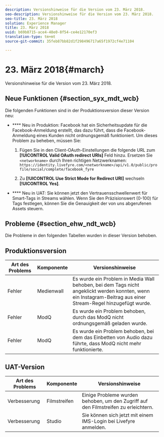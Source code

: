 ```yaml
---
description: Versionshinweise für die Version vom 23. März 2018.
seo-description: Versionshinweise für die Version vom 23. März 2018.
seo-title: 23. März 2018
solution: Experience Manager
title: 23. März 2018
uuid: b69b8715-ace4-48e0-8f54-ce4e12170ef3
translation-type: tm+mt
source-git-commit: 35feb87bb82d1f298496717a65f1972cf4e71104

---
```



# 23. März 2018{#march}

Versionshinweise für die Version vom 23. März 2018.

## Neue Funktionen {#section_syx_mdt_wcb}

Die folgenden Funktionen sind in der Produktionsversion dieser Version neu:

* **** Neu in Produktion: Facebook hat ein Sicherheitsupdate für die Facebook-Anmeldung erstellt, das dazu führt, dass die Facebook-Anmeldung eines Kunden nicht ordnungsgemäß funktioniert. Um dieses Problem zu beheben, müssen Sie:

   1. Fügen Sie in den Client-OAuth-Einstellungen die folgende URL zum **[!UICONTROL Valid OAuth redirect URIs]** Feld hinzu. Ersetzen Sie `<networkname>` durch Ihren richtigen Netzwerknamen:
      `https://identity.livefyre.com/<networkname>/api/v1.0/public/profile/social/complete/facebook_fyre`

   1. Zu **[!UICONTROL Use Strict Mode for Redirect URI]** wechseln **[!UICONTROL Yes]**.

* **** Neu in UAT: Sie können jetzt den Vertrauensschwellenwert für Smart-Tags in Streams wählen. Wenn Sie den Präzisionswert (0-100) für Tags festlegen, können Sie die Genauigkeit der von uns abgerufenen Assets steuern.

## Probleme {#section_ehw_ndt_wcb}

Die Probleme in den folgenden Tabellen wurden in dieser Version behoben.

## Produktionsversion

| **Art des Problems** | **Komponente** | **Versionshinweise** |
|---|---|---|
| Fehler | Medienwall | Es wurde ein Problem in Media Wall behoben, bei dem Tags nicht angeklickt werden konnten, wenn ein Instagram-Beitrag aus einer Stream-Regel hinzugefügt wurde. |
| Fehler | ModQ | Es wurde ein Problem behoben, durch das ModQ nicht ordnungsgemäß geladen wurde. |
| Fehler | ModQ | Es wurde ein Problem behoben, bei dem das Einbetten von Audio dazu führte, dass ModQ nicht mehr funktionierte. |

## UAT-Version

| **Art des Problems** | **Komponente** | **Versionshinweise** |
|---|---|---|
| Verbesserung | Filmstreifen | Einige Probleme wurden behoben, um den Zugriff auf den Filmstreifen zu erleichtern. |
| Verbesserung | Studio | Sie können sich jetzt mit einem IMS-Login bei Livefyre anmelden. |

